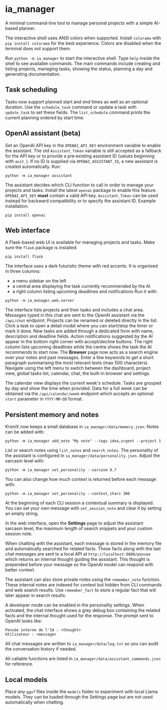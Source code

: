# ia_manager

A minimal command-line tool to manage personal projects with a simple AI-based planner.

The interactive shell uses ANSI colors when supported. Install `colorama` with
`pip install colorama` for the best experience. Colors are disabled when the
terminal does not support them.

Run `python -m ia_manager` to start the interactive shell. Type `help` inside
the shell to see available commands. The main commands include creating and
listing projects, managing tasks, showing the status, planning a day and
generating documentation.

## Task scheduling

Tasks now support planned start and end times as well as an optional duration.
Use the `schedule_task` command or update a task with `update_task` to set these
fields. The `list_schedule` command prints the current planning ordered by
start time.

## OpenAI assistant (beta)

Set an OpenAI API key in the `OPENAI_API_KEY` environment variable to enable the
assistant. The old `Assistant_Token` variable is still accepted as a fallback
for the API key or to provide a pre‑existing assistant ID (values beginning with
`asst_`). If no ID is supplied via `OPENAI_ASSISTANT_ID`, a new assistant is
created automatically. Run:

```
python -m ia_manager assistant
```

The assistant decides which CLI function to call in order to manage your
projects and tasks. Install the latest `openai` package to enable this feature.
`OPENAI_API_KEY` **must** contain a valid API key. `Assistant_Token` can be used
instead for backward compatibility or to specify the assistant ID. Example
installation:

```
pip install openai
```

## Web interface

A Flask-based web UI is available for managing projects and tasks. Make sure the
`flask` package is installed:

```
pip install flask
```

The interface uses a dark futuristic theme with red accents. It is organised in
three columns:

* a menu sidebar on the left
* a central area displaying the task currently recommended by the AI
* a right column listing upcoming deadlines and notifications
Run it with:

```
python -m ia_manager.web.server
```

The interface lists projects and their tasks and includes a chat area.
Messages typed in this chat are sent to the OpenAI assistant via the
`/api/chat` endpoint.
Projects can be renamed or deleted directly in the list.
Click a task to open a detail modal where you can start/stop the timer or mark it done.
New tasks are added through a dedicated form with name, description and deadline fields.
Action notifications suggested by the AI appear in the bottom right corner with accept/decline buttons.
The right column lists upcoming deadlines while the centre shows the task the AI recommends to start now.
The **Browser** page now acts as a search engine over your notes and past messages. Enter a few keywords to get a short paragraph summarising the most relevant texts (max 500 characters).
Navigate using the left menu to switch between the dashboard, project view,
global tasks list, calendar, chat, the built-in browser and settings.

The calendar view displays the current week's schedule. Tasks are grouped by day
and show the time when provided. Data for a full week can be obtained via the
`/api/calendar/week` endpoint which accepts an optional `start` parameter in
`YYYY-MM-DD` format.

## Persistent memory and notes

KroniX now keeps a small database in `ia_manager/data/memory.json`. Notes can be
added with:

```
python -m ia_manager add_note "My note" --tags idea,urgent --project 1
```

List or search notes using `list_notes` and `search_notes`. The personality of
the assistant is configured in `ia_manager/data/personality.json`. Adjust the
sarcasm level with:

```
python -m ia_manager set_personality --sarcasm 0.7
```
You can also change how much context is returned before each message with:

```
python -m ia_manager set_personality --context_chars 300
```

At the beginning of each CLI session a contextual summary is displayed. You can
set your own message with `set_session_note` and clear it by setting an empty
string.

In the web interface, open the **Settings** page to adjust the assistant
sarcasm level, the maximum length of search snippets and your custom session
note.

When chatting with the assistant, each message is stored in the memory file and
automatically searched for related facts. These facts along with the last
chat messages are sent to a local API at `http://localhost:8080/pensee` which
returns an internal thought guiding the assistant. This thought is prepended
before your message so the OpenAI model can respond with better context.

The assistant can also store private notes using the `remember_note` function.
These internal notes are indexed for context but hidden from CLI commands and
web search results. Use `remember_fact` to store a regular fact that will later
appear in search results.

A developer mode can be enabled in the personality settings. When activated,
the chat interface shows a grey debug box containing the related facts and the
internal thought used for the response. The prompt sent to OpenAI looks like:

```
Pensée interne de l'IA : <thought>
Utilisateur : <message>
```


All chat messages are written to `ia_manager/data/log.txt` so you can audit the
conversation history if needed.

All callable functions are listed in `ia_manager/data/assistant_commands.json`
for reference.

## Local models

Place any `gguf` files inside the `models` folder to experiment with local
Llama models. They can be loaded through the Settings page but are not used
automatically when chatting.
